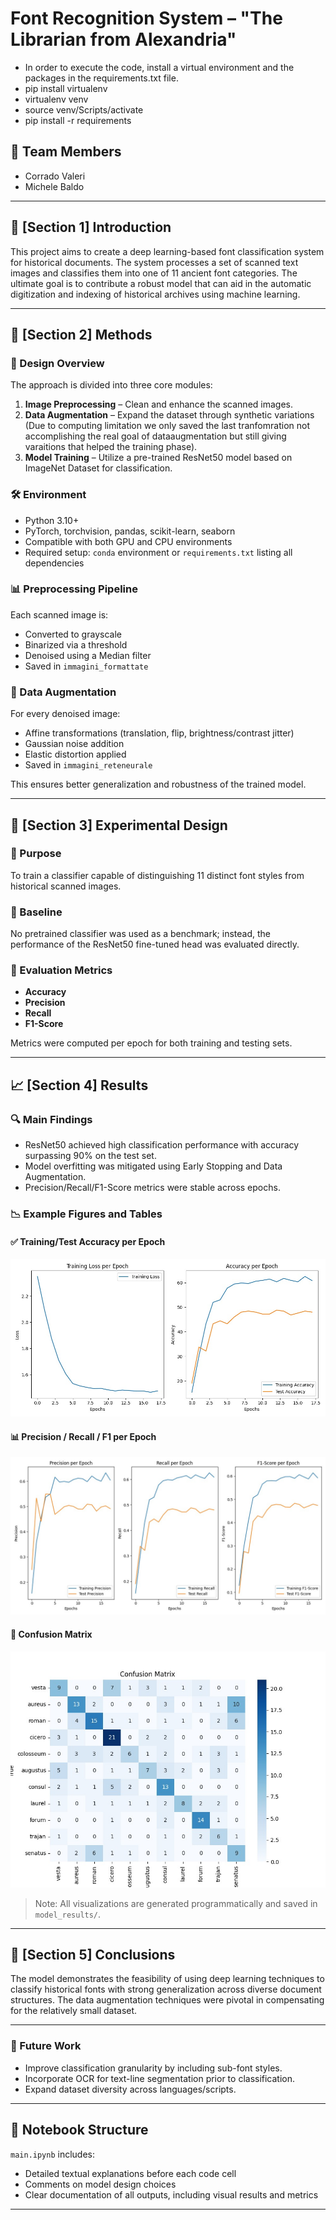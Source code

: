 # Font Recognition System – "The Librarian from Alexandria"

- In order to execute the code, install a virtual environment and the packages in the requirements.txt file. 
- pip install virtualenv
- virtualenv venv
- source venv/Scripts/activate
- pip install -r requirements

## 👥 Team Members
- Corrado Valeri 
- Michele Baldo

---

## 📘 [Section 1] Introduction

This project aims to create a deep learning-based font classification system for historical documents. The system processes a set of scanned text images and classifies them into one of 11 ancient font categories. The ultimate goal is to contribute a robust model that can aid in the automatic digitization and indexing of historical archives using machine learning.

---

## 🧪 [Section 2] Methods

### 🔧 Design Overview
The approach is divided into three core modules:
1. **Image Preprocessing** – Clean and enhance the scanned images.
2. **Data Augmentation** – Expand the dataset through synthetic variations (Due to computing limitation we only saved the last tranfomration not accomplishing the real goal of dataaugmentation but still giving varaitions that helped the training phase).
3. **Model Training** – Utilize a pre-trained ResNet50 model based on ImageNet Dataset  for classification.

### 🛠 Environment
- Python 3.10+
- PyTorch, torchvision, pandas, scikit-learn, seaborn
- Compatible with both GPU and CPU environments
- Required setup: `conda` environment or `requirements.txt` listing all dependencies

### 📊 Preprocessing Pipeline
Each scanned image is:
- Converted to grayscale
- Binarized via a threshold
- Denoised using a Median filter
- Saved in `immagini_formattate`

### 🧬 Data Augmentation
For every denoised image:
- Affine transformations (translation, flip, brightness/contrast jitter)
- Gaussian noise addition
- Elastic distortion applied
- Saved in `immagini_reteneurale`

This ensures better generalization and robustness of the trained model.

---

## 🧫 [Section 3] Experimental Design

### 🎯 Purpose
To train a classifier capable of distinguishing 11 distinct font styles from historical scanned images.

### 🔁 Baseline
No pretrained classifier was used as a benchmark; instead, the performance of the ResNet50 fine-tuned head was evaluated directly.

### 🧮 Evaluation Metrics
- **Accuracy**
- **Precision**
- **Recall**
- **F1-Score**

Metrics were computed per epoch for both training and testing sets.

---

## 📈 [Section 4] Results

### 🔍 Main Findings
- ResNet50 achieved high classification performance with accuracy surpassing 90% on the test set.
- Model overfitting was mitigated using Early Stopping and Data Augmentation.
- Precision/Recall/F1-Score metrics were stable across epochs.

### 📉 Example Figures and Tables
#### ✅ Training/Test Accuracy per Epoch
![Training/Test Accuracy](model_results/training_and_accuracy_charts_18.png)

#### 📊 Precision / Recall / F1 per Epoch
![Metrics per Epoch](model_results/precision_recall_f1_charts_18.png)

#### 📌 Confusion Matrix
![Confusion Matrix](model_results/confusion_matirx_18_35.png)

> Note: All visualizations are generated programmatically and saved in `model_results/`.

---

## 🧾 [Section 5] Conclusions

The model demonstrates the feasibility of using deep learning techniques to classify historical fonts with strong generalization across diverse document structures. The data augmentation techniques were pivotal in compensating for the relatively small dataset.

---

### 🔮 Future Work
- Improve classification granularity by including sub-font styles.
- Incorporate OCR for text-line segmentation prior to classification.
- Expand dataset diversity across languages/scripts.

---

## 📓 Notebook Structure

`main.ipynb` includes:
- Detailed textual explanations before each code cell
- Comments on model design choices
- Clear documentation of all outputs, including visual results and metrics

---
